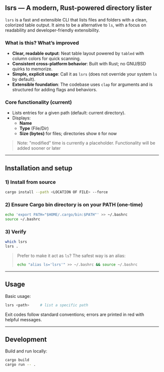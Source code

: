 ## lsrs — A modern, Rust-powered directory lister

`lsrs` is a fast and extensible CLI that lists files and folders with a clean, colorized table output. It aims to be a alternative to `ls`, with a focus on readability and developer-friendly extensibility.

### What is this? What’s improved
- **Clear, readable output**: Neat table layout powered by `tabled` with column colors for quick scanning.
- **Consistent cross-platform behavior**: Built with Rust; no GNU/BSD quirks to memorize.
- **Simple, explicit usage**: Call it as `lsrs` (does not override your system `ls` by default).
- **Extensible foundation**: The codebase uses `clap` for arguments and is structured for adding flags and behaviors.

### Core functionality (current)
- Lists entries for a given path (default: current directory).
- Displays:
  - **Name**
  - **Type** (File/Dir)
  - **Size (bytes)** for files; directories show `0` for now

> Note: "modified" time is currently a placeholder. Functionality will be added sooner or later

---

## Installation and setup

### 1) Install from source
```bash
cargo install --path <LOCATION OF FILE> --force
```

### 2) Ensure Cargo bin directory is on your PATH (one-time)
```bash
echo 'export PATH="$HOME/.cargo/bin:$PATH"' >> ~/.bashrc
source ~/.bashrc
```

### 3) Verify 
```bash
which lsrs
lsrs .
```

> Prefer to make it act as `ls`? The safest way is an alias:
> ```bash
> echo "alias ls='lsrs'" >> ~/.bashrc && source ~/.bashrc
> ```
<!-- > # Use \ls or /bin/ls to call the original when needed -->

---

## Usage

Basic usage:
```bash
lsrs <path>     # list a specific path
```

Exit codes follow standard conventions; errors are printed in red with helpful messages.

---

## Development

Build and run locally:
```bash
cargo build
cargo run -- .
```



